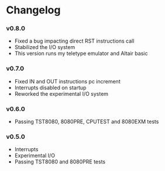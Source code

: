# Changelog

### v0.8.0

- Fixed a bug impacting direct RST instructions call
- Stabilized the I/O system
- This version runs my teletype emulator and Altair basic

### v0.7.0

- Fixed IN and OUT instructions pc increment
- Interrupts disabled on startup
- Reworked the experimental I/O system

### v0.6.0

- Passing TST8080, 8080PRE, CPUTEST and 8080EXM tests

### v0.5.0

- Interrupts
- Experimental I/O
- Passing TST8080 and 8080PRE tests